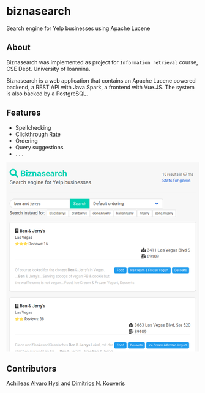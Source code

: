 # biznasearch

Search engine for Yelp businesses using Apache Lucene 

## About
Biznasearch was implemented as project for `Information retrieval` course,
CSE Dept. University of Ioannina.

Biznasearch is a web application that contains an Apache Lucene powered backend,
a REST API with Java Spark, a frontend with Vue.JS. The system is also backed by
a PostgreSQL.


## Features

- Spellchecking
- Clickthrough Rate
- Ordering
- Query suggestions
- . . .

<img src="media/ui.png" />


## Contributors
<a href="https://github.com/AchilleasAlvaroHysi">
    Achilleas Alvaro Hysi 
</a> and <a href="https://github.com/dimkouv">
    Dimitrios N. Kouveris
</a>
